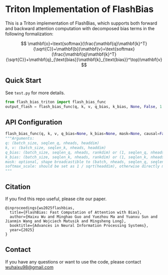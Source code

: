 # Triton Implementation of FlashBias
This is a Triton implementation of FlashBias, which supports both forward and backward attention computation with decomposed bias terms in the following formalization:

$$
\mathbf{o}=\text{softmax}(\frac{\mathbf{q}\mathbf{k}^T}{\sqrt{C}}+\mathbf{b})\mathbf{v}=\text{softmax}(\frac{\mathbf{q}\mathbf{k}^T}{\sqrt{C}}+\mathbf{q}_{\text{bias}}\mathbf{k}_{\text{bias}}^\top)\mathbf{v}
$$

## Quick Start

See `test.py` for more details.

```python
from flash_bias_triton import flash_bias_func
output_flash = flash_bias_func(q, k, v, q_bias, k_bias, None, False, 1 / np.sqrt(headdim))
```

## API Configuration

```python
flash_bias_func(q, k, v, q_bias=None, k_bias=None, mask=None, causal=False, softmax_scale=None)
"""Arguments:
q: (batch_size, seqlen_q, nheads, headdim)
k, v: (batch_size, seqlen_k, nheads, headdim)
q_bias: (batch_size, seqlen_q, nheads, rankdim) or (1, seqlen_q, nheads, rankdim) or (1, seqlen_q, 1, rankdim) or (batch_size, seqlen_q, 1, rankdim)
k_bias: (batch_size, seqlen_k, nheads, rankdim) or (1, seqlen_k, nheads, rankdim) or (1, seqlen_q, 1, rankdim) or (batch_size, seqlen_q, 1, rankdim)
mask: optional, shape broadcastible to (batch, nheads, seqlen_q, seqlen_k).
softmax_scale: should be set as 1 / sqrt(headdim), otherwise directly multiply to the q vector. If without any input, it will be set as 1 / sqrt(headdim)
"""
```

## Citation

If you find this repo useful, please cite our paper. 

```
@inproceedings{wu2025flashbias,
  title={FlashBias: Fast Computation of Attention with Bias},
  author={Haixu Wu and Minghao Guo and Yuezhou Ma and Yuanxu Sun and Jianmin Wang and Wojciech Matusik and Mingsheng Long},
  booktitle={Advances in Neural Information Processing Systems},
  year={2025}
}
```

## Contact

If you have any questions or want to use the code, please contact wuhaixu98@gmail.com

